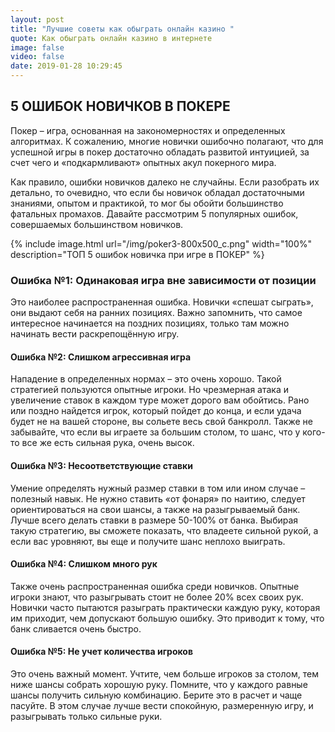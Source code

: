 ```yaml
---
layout: post
title: "Лучшие советы как обыграть онлайн казино "
quote: Как обыграть онлайн казино в интернете
image: false
video: false
date: 2019-01-28 10:29:45
---
```


## 5 ОШИБОК НОВИЧКОВ В ПОКЕРЕ

Покер – игра, основанная на закономерностях и определенных алгоритмах. К сожалению, многие новички ошибочно полагают, что для успешной игры в покер достаточно обладать развитой интуицией, за счет чего и «подкармливают» опытных акул покерного мира. 

Как правило, ошибки новичков далеко не случайны. Если разобрать их детально, то очевидно, что если бы новичок обладал достаточными знаниями, опытом и практикой, то мог бы обойти большинство фатальных промахов. Давайте рассмотрим 5 популярных ошибок, совершаемых большинством новичков.

{% include image.html url="/img/poker3-800x500_c.png" width="100%" description="ТОП 5 ошибок новичка при игре в ПОКЕР" %}

### Ошибка №1: Одинаковая игра вне зависимости от позиции 

Это наиболее распространенная ошибка. Новички «спешат сыграть», они выдают себя на ранних позициях. Важно запомнить, что самое интересное начинается на поздних позициях, только там можно начинать вести раскрепощённую игру.

#### Ошибка №2: Слишком агрессивная игра

Нападение в определенных нормах – это очень хорошо. Такой стратегией пользуются опытные игроки. Но чрезмерная атака и увеличение ставок в каждом туре может дорого вам обойтись. Рано или поздно найдется игрок, который пойдет до конца, и если удача будет не на вашей стороне, вы сольете весь свой банкролл. Также не забывайте, что если вы играете за большим столом, то шанс, что у кого-то все же есть сильная рука, очень высок. 

#### Ошибка №3: Несоответствующие ставки

Умение определять нужный размер ставки в том или ином случае – полезный навык. Не нужно ставить «от фонаря» по наитию, следует ориентироваться на свои шансы, а также на разыгрываемый банк. Лучше всего делать ставки в размере 50-100% от банка. Выбирая такую стратегию, вы сможете показать, что владеете сильной рукой, а если вас уровняют, вы еще и получите шанс неплохо выиграть. 

#### Ошибка №4: Слишком много рук

Также очень распространенная ошибка среди новичков. Опытные игроки знают, что разыгрывать стоит не более 20% всех своих рук. Новички часто пытаются разыграть практически каждую руку, которая им приходит, чем допускают большую ошибку. Это приводит к тому, что банк сливается очень быстро. 

#### Ошибка №5: Не учет количества игроков

Это очень важный момент. Учтите, чем больше игроков за столом, тем ниже шансы собрать хорошую руку. Помните, что у каждого равные шансы получить сильную комбинацию. Берите это в расчет и чаще пасуйте. В этом случае лучше вести спокойную, размеренную игру, и разыгрывать только сильные руки. 


